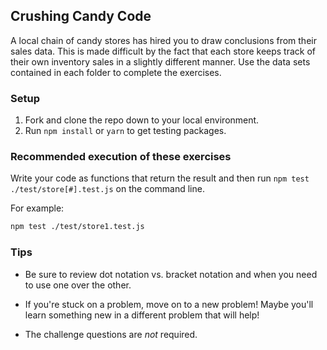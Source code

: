 ## Crushing Candy Code

A local chain of candy stores has hired you to draw conclusions from their sales data. This is made difficult by the fact that each store keeps track of their own inventory sales in a slightly different manner. Use the data sets contained in each folder to complete the exercises.

### Setup

1. Fork and clone the repo down to your local environment.
1. Run `npm install` or `yarn` to get testing packages.

### Recommended execution of these exercises

Write your code as functions that return the result and then run `npm test ./test/store[#].test.js` on the command line.

For example:

```bash
npm test ./test/store1.test.js
```

### Tips

* Be sure to review dot notation vs. bracket notation and when you need to use one over the other.

* If you're stuck on a problem, move on to a new problem! Maybe you'll learn something new in a different problem that will help!

* The challenge questions are _not_ required. 

